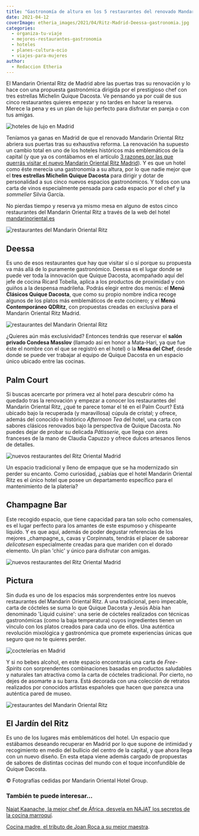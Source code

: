 ```yaml
---
title: "Gastronomía de altura en los 5 restaurantes del renovado Mandarin Oriental Ritz"
date: 2021-04-12
coverImage: etheria_images/2021/04/Ritz-Madrid-Deessa-gastronomia.jpg
categories: 
  - organiza-tu-viaje
  - mejores-restaurantes-gastronomia
  - hoteles
  - planes-cultura-ocio
  - viajes-para-mujeres
author: 
  - Redaccion Etheria
---
```


El Mandarin Oriental Ritz de Madrid abre las puertas tras su renovación y lo hace con una propuesta gastronómica dirigida por el prestigioso chef con tres estrellas Michelin Quique Dacosta. Ve pensando ya por cuál de sus cinco restaurantes quieres empezar y no tardes en hacer la reserva. Merece la pena y es un plan de lujo perfecto para disfrutar en pareja o con tus amigas.

![hoteles de lujo en Madrid](etheria_images/2021/04/Ritz-cupula-cristal.jpg "Cúpula de cristal del Mandarin Oriental Ritz.")

Teníamos ya ganas en Madrid de que el renovado Mandarin Oriental Ritz abriera sus 
puertas tras su exhaustiva reforma. La renovación ha supuesto un cambio total en uno de 
los hoteles históricos más emblemáticos de la capital (y que ya os contábamos en el 
artículo [3 razones por las que querrás visitar el nuevo Mandarin Oriental Ritz 
Madrid](https://etheriamagazine.com/2020/02/18/nuevo-mandarin-oriental-ritz-madrid-hoteles-lujo/)). 
Y es que un hotel como éste merecía una gastronomía a su altura, por lo que nadie mejor 
que el **tres estrellas Michelin Quique Dacosta** para dirigir y dotar de personalidad a 
sus cinco nuevos espacios gastronómicos. Y todos con una carta de vinos especialmente 
pensada para cada espacio por el chef y la _sommelier_ Silvia García. 

No pierdas tiempo y reserva ya mismo mesa en alguno de estos cinco restaurantes del 
Mandarin Oriental Ritz a través de la web del hotel [mandarinoriental.es](https://www.mandarinoriental.es/madrid/hotel-ritz/fine-dining) 

![restaurantes del Mandarin Oriental Ritz](etheria_images/2021/04/Ritz-Madrid-Garden-Food.jpg "Delicatessen en el Jardín del Ritz.")

## Deessa

Es uno de esos restaurantes que hay que visitar sí o sí porque su propuesta va más allá 
de lo puramente gastronómico. Deessa es el lugar donde se puede ver toda la innovación 
que Quique Dacosta, acompañado aquí del jefe de cocina Ricard Tobella, aplica a los 
productos de proximidad y con guiños a la despensa madrileña. Podrás elegir entre dos 
menús: el **Menú Clásicos Quique Dacosta**, que como su propio nombre indica recoge 
algunos de los platos más emblemáticos de este cocinero; y el **Menú Contemporáneo 
QDRitz**, con propuestas creadas en exclusiva para el Mandarin Oriental Ritz Madrid. 

![restaurantes del Mandarin Oriental Ritz](etheria_images/2021/04/Ritz-Madrid-Deessa.jpg "Restauranta Deessa.")

¿Quieres aún más exclusividad? Entonces tendrás que reservar el **salón privado Condesa 
Masslov** (llamado así en honor a Mata-Hari, ya que fue éste el nombre con el que se 
registró en el hotel) o la **Mesa del Chef**, desde donde se puede ver trabajar al 
equipo de Quique Dacosta en un espacio único ubicado entre las cocinas. 

## Palm Court

Si buscas acercarte por primera vez al hotel para descubrir cómo ha quedado tras la 
renovación y empezar a conocer los restaurantes del Mandarin Oriental Ritz, ¿qué te 
parece tomar el té en el Palm Court? Está ubicado bajo la recuperada (y maravillosa) 
cúpula de cristal; y ofrece, además del conocido e histórico _Afternoon Tea_ del hotel, 
una carta con sabores clásicos renovados bajo la perspectiva de Quique Dacosta. No 
puedes dejar de probar su delicada _Pâtisserie_, que llega con aires franceses de la 
mano de Claudia Capuzzo y ofrece dulces artesanos llenos de detalles. 

![nuevos restaurantes del Ritz Oriental Madrid](etheria_images/2021/04/ritz-madrid-palm-court.jpg "Platos del Palm Court.")

Un espacio tradicional y lleno de empaque que se ha modernizado sin perder su encanto. 
Como curiosidad, ¿sabías que el hotel Mandarin Oriental Ritz es el único hotel que posee 
un departamento específico para el mantenimiento de la platería? 

## Champagne Bar

Este recogido espacio, que tiene capacidad para tan solo ocho comensales, es el lugar 
perfecto para los amantes de este espumoso y chispeante líquido. Y es que aquí, además 
de poder degustar referencias de los mejores _champagne_s, cavas y Corpinnats, tendrás 
el placer de saborear _delicatesen_ especialmente creadas para que mariden con el dorado 
elemento. Un plan 'chic' y único para disfrutar con amigas. 

![nuevos restaurantes del Ritz Oriental Madrid](etheria_images/2021/04/Ritz-Madrid-Champagne-bar-propuesta-gastronomica.jpg "Propuesta gastronómica del Champagne Bar.")

## Pictura

Sin duda es uno de los espacios más sorprendentes entre los nuevos restaurantes del 
Mandarin Oriental Ritz. A una tradicional, pero impecable, carta de cócteles se suma lo 
que Quique Dacosta y Jesús Abia han denominado 'Liquid cuisine': una serie de cócteles 
realizados con técnicas gastronómicas (como la baja temperatura) cuyos ingredientes 
tienen un vínculo con los platos creados para cada uno de ellos. Una auténtica 
revolución mixológica y gastronómica que promete experiencias únicas que seguro que no 
te quieres perder. 

![coctelerías en Madrid](etheria_images/2021/04/Ritz-Madrid-Liquid-Cuisine.jpg "'Liquid cuisine' en Pictura.")

Y si no bebes alcohol, en este espacio encontrarás una carta de _Free-Spirits_ con 
sorprendentes combinaciones basadas en productos saludables y naturales tan atractiva 
como la carta de cócteles tradicional. Por cierto, no dejes de asomarte a su barra. Está 
decorada con una colección de retratos realizados por conocidos artistas españoles que 
hacen que parezca una auténtica pared de museo. 

![restaurantes del Mandarin Oriental Ritz](etheria_images/2021/04/Ritz-Madrid-jardin.jpg "El Jardín del Mandarin Oriental Ritz.")

## El Jardín del Ritz

Es uno de los lugares más emblemáticos del hotel. Un espacio que estábamos deseando 
recuperar en Madrid por lo que supone de intimidad y recogimiento en medio del bullicio 
del centro de la capital, y que ahora llega con un nuevo diseño. En esta etapa viene 
además cargado de propuestas de sabores de distintas cocinas del mundo con el toque 
inconfundible de Quique Dacosta. 

© Fotografías cedidas por Mandarin Oriental Hotel Group. 

### También te puede interesar...

[Najat Kaanache, la mejor chef de África, desvela en NAJAT los secretos de la cocina 
marroquí](https://etheriamagazine.com/2021/02/04/najat-libro-cocina-marroqui-chef-najat-kaanache/). 

[Cocina madre, el tributo de Joan Roca a su mejor 
maestra](https://etheriamagazine.com/2021/04/03/nuevo-libro-joan-roca-cocina-madre/).
